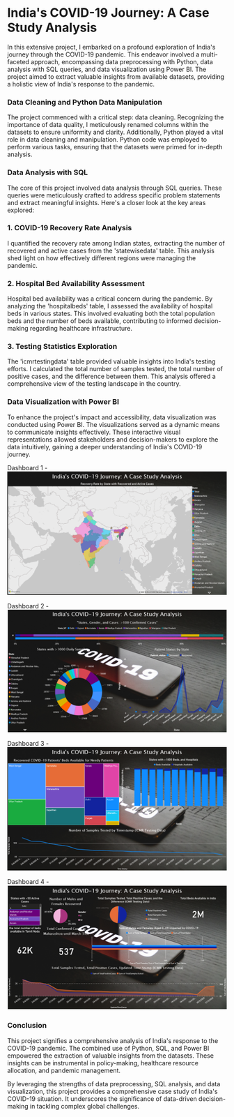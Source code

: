 # India's COVID-19 Journey: A Case Study Analysis

In this extensive project, I embarked on a profound exploration of India's journey through the COVID-19 pandemic. This endeavor involved a multi-faceted approach, encompassing data preprocessing with Python, data analysis with SQL queries, and data visualization using Power BI. The project aimed to extract valuable insights from available datasets, providing a holistic view of India's response to the pandemic.

### Data Cleaning and Python Data Manipulation

The project commenced with a critical step: data cleaning. Recognizing the importance of data quality, I meticulously renamed columns within the datasets to ensure uniformity and clarity. Additionally, Python played a vital role in data cleaning and manipulation. Python code was employed to perform various tasks, ensuring that the datasets were primed for in-depth analysis.

### Data Analysis with SQL

The core of this project involved data analysis through SQL queries. These queries were meticulously crafted to address specific problem statements and extract meaningful insights. Here's a closer look at the key areas explored:

### 1. COVID-19 Recovery Rate Analysis

I quantified the recovery rate among Indian states, extracting the number of recovered and active cases from the 'statewisedata' table. This analysis shed light on how effectively different regions were managing the pandemic.

### 2. Hospital Bed Availability Assessment

Hospital bed availability was a critical concern during the pandemic. By analyzing the 'hospitalbeds' table, I assessed the availability of hospital beds in various states. This involved evaluating both the total population beds and the number of beds available, contributing to informed decision-making regarding healthcare infrastructure.

### 3. Testing Statistics Exploration

The 'icmrtestingdata' table provided valuable insights into India's testing efforts. I calculated the total number of samples tested, the total number of positive cases, and the difference between them. This analysis offered a comprehensive view of the testing landscape in the country.

### Data Visualization with Power BI

To enhance the project's impact and accessibility, data visualization was conducted using Power BI. The visualizations served as a dynamic means to communicate insights effectively. These interactive visual representations allowed stakeholders and decision-makers to explore the data intuitively, gaining a deeper understanding of India's COVID-19 journey.

Dashboard 1 - ![Alt Text](https://github.com/RobinMillford/India-s-COVID-19-Journey-A-Case-Study-Analysis/blob/main/Page%201.png)


Dashboard 2 - ![Alt Text](https://github.com/RobinMillford/India-s-COVID-19-Journey-A-Case-Study-Analysis/blob/main/Page%202.png)


Dashboard 3 - ![Alt Text](https://github.com/RobinMillford/India-s-COVID-19-Journey-A-Case-Study-Analysis/blob/main/Page%203.png)


Dashboard 4 - ![Alt Text](https://github.com/RobinMillford/India-s-COVID-19-Journey-A-Case-Study-Analysis/blob/main/Page%204.png)

### Conclusion

This project signifies a comprehensive analysis of India's response to the COVID-19 pandemic. The combined use of Python, SQL, and Power BI empowered the extraction of valuable insights from the datasets. These insights can be instrumental in policy-making, healthcare resource allocation, and pandemic management.

By leveraging the strengths of data preprocessing, SQL analysis, and data visualization, this project provides a comprehensive case study of India's COVID-19 situation. It underscores the significance of data-driven decision-making in tackling complex global challenges.
